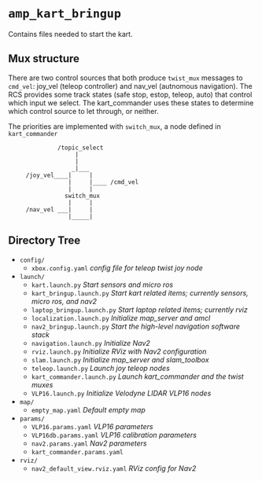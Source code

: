 # `amp_kart_bringup`

Contains files needed to start the kart.

## Mux structure

There are two control sources that both produce `twist_mux` messages to `cmd_vel`: joy_vel (teleop controller) and nav_vel (autnomous navigation).
The RCS provides some track states (safe stop, estop, teleop, auto) that control which input we select. The kart_commander uses these states to determine which control source to let through, or neither.

The priorities are implemented with `switch_mux`, a node defined in `kart_commander`

```
              /topic_select
                   |
                   |
                  _|___
     /joy_vel____|     |
                 |     |____ /cmd_vel
                 |     |
                switch_mux
                 |     |
     /nav_vel ___|     |
                 |_____|
```

## Directory Tree

- `config/`
  - `xbox.config.yaml` _config file for teleop twist joy node_
- `launch/`
  - `kart.launch.py` _Start sensors and micro ros_
  - `kart_bringup.launch.py` _Start kart related items; currently sensors, micro ros, and nav2_
  - `laptop_bringup.launch.py` _Start laptop related items; currently rviz_
  - `localization.launch.py` _Initialize map_server and amcl_
  - `nav2_bringup.launch.py` _Start the high-level navigation software stack_
  - `navigation.launch.py` _Initialize Nav2_
  - `rviz.launch.py` _Initialize RViz with Nav2 configuration_
  - `slam.launch.py` _Initialize map_server and slam_toolbox_
  - `teleop.launch.py` _Launch joy teleop nodes_
  - `kart_commander.launch.py` _Launch kart_commander and the twist muxes_
  - `VLP16.launch.py` _Initialize Velodyne LIDAR VLP16 nodes_
- `map/`
  - `empty_map.yaml` _Default empty map_
- `params/`
  - `VLP16.params.yaml` _VLP16 parameters_
  - `VLP16db.params.yaml` _VLP16 calibration parameters_
  - `nav2.params.yaml` _Nav2 parameters_
  - `kart_commander.params.yaml`
- `rviz/`
  - `nav2_default_view.rviz.yaml` _RViz config for Nav2_
